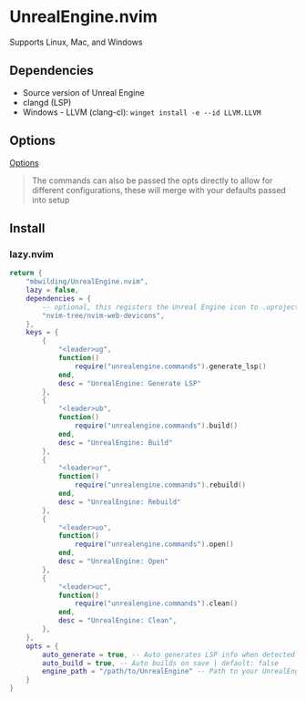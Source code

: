 # UnrealEngine.nvim

Supports Linux, Mac, and Windows

## Dependencies

- Source version of Unreal Engine
- clangd (LSP)
- Windows - LLVM (clang-cl): `winget install -e --id LLVM.LLVM`

## Options

[Options](https://github.com/mbwilding/UnrealEngine.nvim/blob/main/lua/unrealengine/types.lua#L7)

> The commands can also be passed the opts directly to allow for different configurations, these will merge with your defaults passed into setup

## Install

### lazy.nvim

```lua
return {
    "mbwilding/UnrealEngine.nvim",
    lazy = false,
    dependencies = {
        -- optional, this registers the Unreal Engine icon to .uproject files
        "nvim-tree/nvim-web-devicons",
    },
    keys = {
        {
            "<leader>ug",
            function()
                require("unrealengine.commands").generate_lsp()
            end,
            desc = "UnrealEngine: Generate LSP"
        },
        {
            "<leader>ub",
            function()
                require("unrealengine.commands").build()
            end,
            desc = "UnrealEngine: Build"
        },
        {
            "<leader>ur",
            function()
                require("unrealengine.commands").rebuild()
            end,
            desc = "UnrealEngine: Rebuild"
        },
        {
            "<leader>uo",
            function()
                require("unrealengine.commands").open()
            end,
            desc = "UnrealEngine: Open"
        },
        {
            "<leader>uc",
            function()
                require("unrealengine.commands").clean()
            end,
            desc = "UnrealEngine: Clean",
        },
    },
    opts = {
        auto_generate = true, -- Auto generates LSP info when detected in CWD | default: false
        auto_build = true, -- Auto builds on save | default: false
        engine_path = "/path/to/UnrealEngine" -- Path to your UnrealEngine source directory, you can also provide a table of strings
    }
}
```
